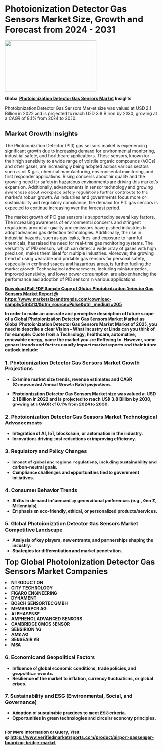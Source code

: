 <H1>Photoionization Detector Gas Sensors Market Size, Growth and Forecast from 2024 - 2031</H1><img class="aligncenter size-medium wp-image-584254" src="https://thirdeyenews.in/wp-content/uploads/2024/09/Global-Market-Research-300x168.jpeg" alt="" width="300" height="168" /><p><strong>Global&nbsp;<a href="https://www.marketsizeandtrends.com/download-sample/568313/&amp;utm_source=Pulse&amp;utm_medium=205">Photoionization Detector Gas Sensors Market</a> Insights</strong></p><p>Photoionization Detector Gas Sensors Market size was valued at USD 2.1 Billion in 2022 and is projected to reach USD 3.8 Billion by 2030, growing at a CAGR of 8.1% from 2024 to 2030.</p><p><h2>Market Growth Insights</h2> <p>The Photoionization Detector (PID) gas sensors market is experiencing significant growth due to increasing demand for environmental monitoring, industrial safety, and healthcare applications. These sensors, known for their high sensitivity to a wide range of volatile organic compounds (VOCs) and other gases, are increasingly being adopted across various sectors such as oil & gas, chemical manufacturing, environmental monitoring, and first responder applications. Rising concerns about air quality and the growing need for safety in hazardous environments are driving this market’s expansion. Additionally, advancements in sensor technology and growing awareness about workplace safety regulations further contribute to the market's robust growth. As industries and governments focus more on sustainability and regulatory compliance, the demand for PID gas sensors is expected to continue increasing over the forecast period.</p> <p><strong><a href="#"></a></strong></p> <p>The market growth of PID gas sensors is supported by several key factors. The increasing awareness of environmental concerns and stringent regulations around air quality and emissions have pushed industries to adopt advanced gas detection technologies. Additionally, the rise in industrial hazards, such as gas leaks, fires, and exposure to harmful chemicals, has raised the need for real-time gas monitoring systems. The versatility of PID sensors, which can detect a wide array of gases with high precision, makes them ideal for multiple industries. Moreover, the growing trend of using wearable and portable gas sensors for personal safety, especially in confined spaces and hazardous areas, is further fueling the market growth. Technological advancements, including miniaturization, improved sensitivity, and lower power consumption, are also enhancing the performance and adoption of PID sensors in various applications.</p> <p><strong><a href="#"></p><p><span class=""><strong>Download Full PDF Sample Copy of Global Photoionization Detector Gas Sensors Market Report</strong> @ <a href="https://www.marketsizeandtrends.com/download-sample/568313/&amp;utm_source=Pulse&amp;utm_medium=205" target="_blank">https://www.marketsizeandtrends.com/download-sample/568313/&amp;utm_source=Pulse&amp;utm_medium=205</a></span></p><p>In order to make an accurate and perceptive description of future scope of a Global&nbsp;Photoionization Detector Gas Sensors Market Market as Global&nbsp;Photoionization Detector Gas Sensors Market Market of 2025, you need to describe a clear Vision &ndash; What Industry or Linda can you think of for example: Quote from a Technology, healthcare, automotive, renewable energy, name the market you are Reffering to. However, some general trends and factors usually impact market reports and their future outlook include:</p><h3>1.&nbsp;<strong>Photoionization Detector Gas Sensors Market Growth Projections</strong></h3><ul><li>Examine market size trends, revenue estimates and CAGR (Compounded Annual Growth Rate) projections.</li><li><p>Photoionization Detector Gas Sensors Market size was valued at USD 2.1 Billion in 2022 and is projected to reach USD 3.8 Billion by 2030, growing at a CAGR of 8.1% from 2024 to 2030.</p></li></ul><h3>2.&nbsp;<strong>Photoionization Detector Gas Sensors Market Technological Advancements</strong></h3><ul><li>Integration of AI, IoT, blockchain, or automation in the industry.</li><li>Innovations driving cost reductions or improving efficiency.</li></ul><h3>3.&nbsp;<strong>Regulatory and Policy Changes</strong></h3><ul><li>Impact of global and regional regulations, including sustainability and carbon-neutral goals.</li><li>Compliance challenges and opportunities tied to government initiatives.</li></ul><h3>4.&nbsp;<strong>Consumer Behavior Trends</strong></h3><ul><li>Shifts in demand influenced by generational preferences (e.g., Gen Z, Millennials).</li><li>Emphasis on eco-friendly, ethical, or personalized products/services.</li></ul><h3>5.&nbsp;<strong>Global Photoionization Detector Gas Sensors Market Competitive Landscape</strong></h3><ul><li>Analysis of key players, new entrants, and partnerships shaping the industry.</li><li>Strategies for differentiation and market penetration.</li></ul><p data-pm-slice="1 1 []"><span style="color: inherit; font-family: inherit; font-size: 25px;">Top Global Photoionization Detector Gas Sensors Market Companies</span></p><div class="" data-test-id=""><p><li>NTRODUCTION</li><li> CITY TECHNOLOGY</li><li> FIGARO ENGINEERING</li><li> DYNAMENT</li><li> BOSCH SENSORTEC GMBH</li><li> MEMBRAPOR AG</li><li> ALPHASENSE</li><li> AMPHENOL ADVANCED SENSORS</li><li> CAMBRIDGE CMOS SENSOR</li><li> SENSIRION AG</li><li> AMS AG</li><li> SENSEAIR AB</li><li> MSA</li></p></div><h3>6.&nbsp;<strong>Economic and Geopolitical Factors</strong></h3><ul><li>Influence of global economic conditions, trade policies, and geopolitical events.</li><li>Resilience of the market to inflation, currency fluctuations, or global crises.</li></ul><h3>7.&nbsp;<strong>Sustainability and ESG (Environmental, Social, and Governance)</strong></h3><ul><li>Adoption of sustainable practices to meet ESG criteria.</li><li>Opportunities in green technologies and circular economy principles.</li></ul><h2><strong style="font-size: 14px;">For More Information or Query, Visit @&nbsp;</strong><a style="background-color: #ffffff; font-size: 14px;" href="https://www.marketsizeandtrends.com/report/photoionization-detector-gas-sensors-market/" target="_blank">https://www.verifiedmarketreports.com/product/airport-passenger-boarding-bridge-market</a></h2>
